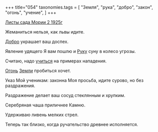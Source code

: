 +++
title="054"
taxonomies.tags = [
 "Земля",
 "рука",
 "добро",
 "закон",
 "огонь",
 "учение",
]
+++

[Листы сада Мории 2 1925г](/agni/1925)

Жеманиться нельзя, как львы идите.   

[Добро](/tags/добро) украшает ваш доспех.   

Явление удящего Я вам пошлю и [Руку](/tags/рука) суну в колесо угрозы.   

Считаю, надо [учиться](/tags/учение) на примерах нападения.   

[Огонь](/tags/огонь) [Земли](/tags/Земля) пробиться хочет.   

Указ Мой ученикам: законна Моя просьба, идите сурово, но без раздражения.   

Раздражение делает ваш сосуд стеклянным и хрупким.   

Серебряная чаша приличнее Камню.   

Удерживаю ливень мелких стрел.   

Теперь так близко, когда ручательство древнее исполняется.   

